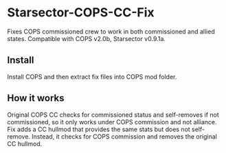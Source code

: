 # Starsector-COPS-CC-Fix
Fixes COPS commissioned crew to work in both commissioned and allied states.
Compatible with COPS v2.0b, Starsector v0.9.1a.

## Install
Install COPS and then extract fix files into COPS mod folder.

## How it works
Original COPS CC checks for commissioned status and self-removes if not commissioned, so it only works under COPS commission and not alliance.
Fix adds a CC hullmod that provides the same stats but does not self-remove. Instead, it checks for COPS commission and removes the original CC hullmod.
